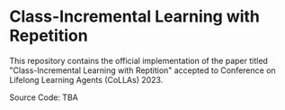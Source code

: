 # Class-Incremental Learning with Repetition
This repository contains the official implementation of the paper titled "Class-Incremental Learning with Reptition" accepted to Conference on Lifelong Learning Agents (CoLLAs) 2023.

Source Code: TBA
